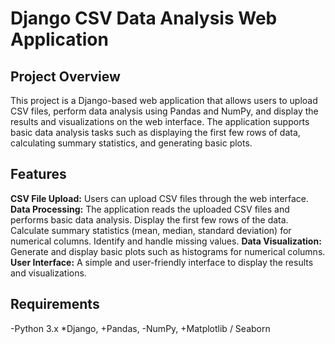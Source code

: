 # Django CSV Data Analysis Web Application

## Project Overview

This project is a Django-based web application that allows users to upload CSV files, perform data analysis using Pandas and NumPy, and display the results and visualizations on the web interface. The application supports basic data analysis tasks such as displaying the first few rows of data, calculating summary statistics, and generating basic plots.

## Features

**CSV File Upload:** Users can upload CSV files through the web interface.
**Data Processing:** The application reads the uploaded CSV files and performs basic data analysis. Display the first few rows of the data. Calculate summary statistics (mean, median, standard deviation) for numerical columns. Identify and handle missing values.
**Data Visualization:** Generate and display basic plots such as histograms for numerical columns.
**User Interface:** A simple and user-friendly interface to display the results and visualizations.

## Requirements

-Python 3.x
*Django, 
+Pandas, 
-NumPy, 
+Matplotlib / Seaborn
